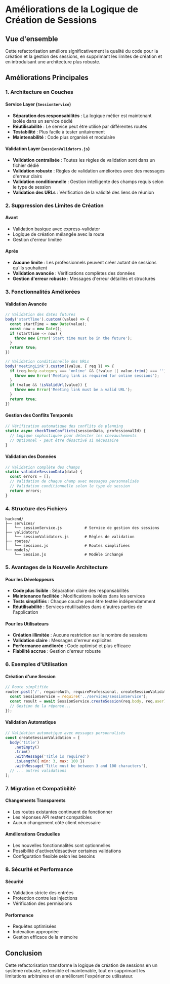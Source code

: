 # Améliorations de la Logique de Création de Sessions

## Vue d'ensemble

Cette refactorisation améliore significativement la qualité du code pour la création et la gestion des sessions, en supprimant les limites de création et en introduisant une architecture plus robuste.

## Améliorations Principales

### 1. Architecture en Couches

#### Service Layer (`SessionService`)
- **Séparation des responsabilités** : La logique métier est maintenant isolée dans un service dédié
- **Réutilisabilité** : Le service peut être utilisé par différentes routes
- **Testabilité** : Plus facile à tester unitairement
- **Maintenabilité** : Code plus organisé et modulaire

#### Validation Layer (`sessionValidators.js`)
- **Validation centralisée** : Toutes les règles de validation sont dans un fichier dédié
- **Validation robuste** : Règles de validation améliorées avec des messages d'erreur clairs
- **Validation conditionnelle** : Gestion intelligente des champs requis selon le type de session
- **Validation des URLs** : Vérification de la validité des liens de réunion

### 2. Suppression des Limites de Création

#### Avant
- Validation basique avec express-validator
- Logique de création mélangée avec la route
- Gestion d'erreur limitée

#### Après
- **Aucune limite** : Les professionnels peuvent créer autant de sessions qu'ils souhaitent
- **Validation avancée** : Vérifications complètes des données
- **Gestion d'erreur robuste** : Messages d'erreur détaillés et structurés

### 3. Fonctionnalités Améliorées

#### Validation Avancée
```javascript
// Validation des dates futures
body('startTime').custom((value) => {
  const startTime = new Date(value);
  const now = new Date();
  if (startTime <= now) {
    throw new Error('Start time must be in the future');
  }
  return true;
})

// Validation conditionnelle des URLs
body('meetingLink').custom((value, { req }) => {
  if (req.body.category === 'online' && (!value || value.trim() === '')) {
    throw new Error('Meeting link is required for online sessions');
  }
  if (value && !isValidUrl(value)) {
    throw new Error('Meeting link must be a valid URL');
  }
  return true;
})
```

#### Gestion des Conflits Temporels
```javascript
// Vérification automatique des conflits de planning
static async checkTimeConflicts(sessionData, professionalId) {
  // Logique sophistiquée pour détecter les chevauchements
  // Optionnel - peut être désactivé si nécessaire
}
```

#### Validation des Données
```javascript
// Validation complète des champs
static validateSessionData(data) {
  const errors = [];
  // Validation de chaque champ avec messages personnalisés
  // Validation conditionnelle selon le type de session
  return errors;
}
```

### 4. Structure des Fichiers

```
backend/
├── services/
│   └── sessionService.js          # Service de gestion des sessions
├── validators/
│   └── sessionValidators.js       # Règles de validation
├── routes/
│   └── sessions.js                # Routes simplifiées
└── models/
    └── Session.js                 # Modèle inchangé
```

### 5. Avantages de la Nouvelle Architecture

#### Pour les Développeurs
- **Code plus lisible** : Séparation claire des responsabilités
- **Maintenance facilitée** : Modifications isolées dans les services
- **Tests simplifiés** : Chaque couche peut être testée indépendamment
- **Réutilisabilité** : Services réutilisables dans d'autres parties de l'application

#### Pour les Utilisateurs
- **Création illimitée** : Aucune restriction sur le nombre de sessions
- **Validation claire** : Messages d'erreur explicites
- **Performance améliorée** : Code optimisé et plus efficace
- **Fiabilité accrue** : Gestion d'erreur robuste

### 6. Exemples d'Utilisation

#### Création d'une Session
```javascript
// Route simplifiée
router.post('/', requireAuth, requireProfessional, createSessionValidation, async (req, res) => {
  const SessionService = require('../services/sessionService');
  const result = await SessionService.createSession(req.body, req.user);
  // Gestion de la réponse...
});
```

#### Validation Automatique
```javascript
// Validation automatique avec messages personnalisés
const createSessionValidation = [
  body('title')
    .notEmpty()
    .trim()
    .withMessage('Title is required')
    .isLength({ min: 3, max: 100 })
    .withMessage('Title must be between 3 and 100 characters'),
  // ... autres validations
];
```

### 7. Migration et Compatibilité

#### Changements Transparents
- Les routes existantes continuent de fonctionner
- Les réponses API restent compatibles
- Aucun changement côté client nécessaire

#### Améliorations Graduelles
- Les nouvelles fonctionnalités sont optionnelles
- Possibilité d'activer/désactiver certaines validations
- Configuration flexible selon les besoins

### 8. Sécurité et Performance

#### Sécurité
- Validation stricte des entrées
- Protection contre les injections
- Vérification des permissions

#### Performance
- Requêtes optimisées
- Indexation appropriée
- Gestion efficace de la mémoire

## Conclusion

Cette refactorisation transforme la logique de création de sessions en un système robuste, extensible et maintenable, tout en supprimant les limitations arbitraires et en améliorant l'expérience utilisateur. 